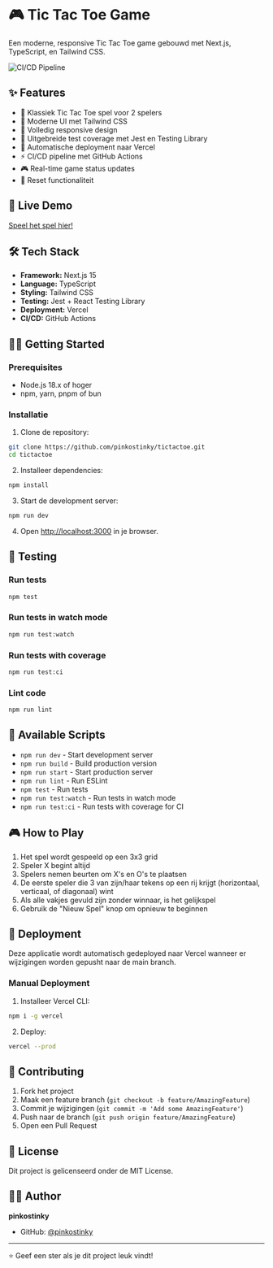 # 🎮 Tic Tac Toe Game

Een moderne, responsive Tic Tac Toe game gebouwd met Next.js, TypeScript, en Tailwind CSS.

![CI/CD Pipeline](https://github.com/pinkostinky/tictactoe/workflows/CI/CD%20Pipeline/badge.svg)

## ✨ Features

- 🎯 Klassiek Tic Tac Toe spel voor 2 spelers
- 🎨 Moderne UI met Tailwind CSS
- 📱 Volledig responsive design
- 🧪 Uitgebreide test coverage met Jest en Testing Library
- 🚀 Automatische deployment naar Vercel
- ⚡ CI/CD pipeline met GitHub Actions
- 🎮 Real-time game status updates
- 🔄 Reset functionaliteit

## 🚀 Live Demo

[Speel het spel hier!](https://tictactoe-pinkostinky.vercel.app)

## 🛠️ Tech Stack

- **Framework:** Next.js 15
- **Language:** TypeScript
- **Styling:** Tailwind CSS
- **Testing:** Jest + React Testing Library
- **Deployment:** Vercel
- **CI/CD:** GitHub Actions

## 🏃‍♂️ Getting Started

### Prerequisites

- Node.js 18.x of hoger
- npm, yarn, pnpm of bun

### Installatie

1. Clone de repository:
```bash
git clone https://github.com/pinkostinky/tictactoe.git
cd tictactoe
```

2. Installeer dependencies:
```bash
npm install
```

3. Start de development server:
```bash
npm run dev
```

4. Open [http://localhost:3000](http://localhost:3000) in je browser.

## 🧪 Testing

### Run tests
```bash
npm test
```

### Run tests in watch mode
```bash
npm run test:watch
```

### Run tests with coverage
```bash
npm run test:ci
```

### Lint code
```bash
npm run lint
```

## 📝 Available Scripts

- `npm run dev` - Start development server
- `npm run build` - Build production version
- `npm run start` - Start production server
- `npm run lint` - Run ESLint
- `npm test` - Run tests
- `npm run test:watch` - Run tests in watch mode
- `npm run test:ci` - Run tests with coverage for CI

## 🎮 How to Play

1. Het spel wordt gespeeld op een 3x3 grid
2. Speler X begint altijd
3. Spelers nemen beurten om X's en O's te plaatsen
4. De eerste speler die 3 van zijn/haar tekens op een rij krijgt (horizontaal, verticaal, of diagonaal) wint
5. Als alle vakjes gevuld zijn zonder winnaar, is het gelijkspel
6. Gebruik de "Nieuw Spel" knop om opnieuw te beginnen

## 🚀 Deployment

Deze applicatie wordt automatisch gedeployed naar Vercel wanneer er wijzigingen worden gepusht naar de main branch.

### Manual Deployment

1. Installeer Vercel CLI:
```bash
npm i -g vercel
```

2. Deploy:
```bash
vercel --prod
```

## 🤝 Contributing

1. Fork het project
2. Maak een feature branch (`git checkout -b feature/AmazingFeature`)
3. Commit je wijzigingen (`git commit -m 'Add some AmazingFeature'`)
4. Push naar de branch (`git push origin feature/AmazingFeature`)
5. Open een Pull Request

## 📄 License

Dit project is gelicenseerd onder de MIT License.

## 👨‍💻 Author

**pinkostinky**
- GitHub: [@pinkostinky](https://github.com/pinkostinky)

---

⭐ Geef een ster als je dit project leuk vindt!
